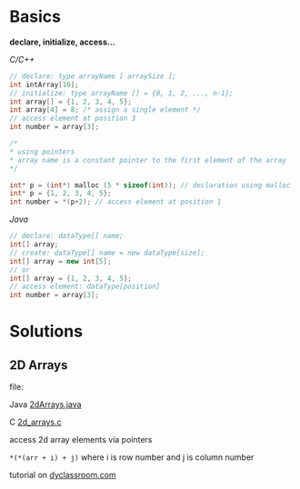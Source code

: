 # Basics

__declare, initialize, access...__

_C/C++_
```c
// declare: type arrayName [ arraySize ];
int intArray[10];
// initialize: type arrayName [] = {0, 1, 2, ..., n-1};
int array[] = {1, 2, 3, 4, 5};
int array[4] = 8; /* assign a single element */
// access element at position 3
int number = array[3];

/* 
* using pointers
* array name is a constant pointer to the first element of the array
*/

int* p = (int*) malloc (5 * sizeof(int)); // declaration using malloc
int* p = {1, 2, 3, 4, 5};
int number = *(p+2); // access element at position 1
```

_Java_
```java
// declare: dataType[] name;
int[] array;
// create: dataType[] name = new dataType[size];
int[] array = new int[5];
// or
int[] array = {1, 2, 3, 4, 5};
// access element: dataType[position]
int number = array[3];
```

# Solutions
## 2D Arrays
file: 

Java [2dArrays.java](2dArrays.java)

C [2d_arrays.c](2d_arrays.c)

access 2d array elements via pointers

`*(*(arr + i) + j)` where i is row number and j is column number

tutorial on [dyclassroom.com](https://www.dyclassroom.com/c/c-pointers-and-two-dimensional-array)